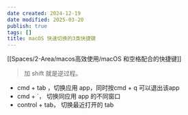 ```yaml
---
date created: 2024-12-19
date modified: 2025-03-20
publish: true
tags: []
title: macOS 快速切换的3类快捷键
---
```

[[Spaces/2-Area/macos高效使用/macOS 和空格配合的快捷键]]

> 加 shift 就是逆过程。

- cmd + tab ，切换应用 app，同时按cmd + q 可以退出该app
- cmd + \`， 切换同应用 app 的不同窗口
- control + tab， 切换最近打开的 tab